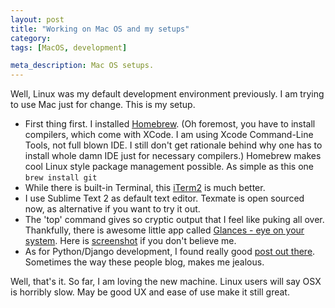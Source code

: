 ```yaml
---
layout: post
title: "Working on Mac OS and my setups"
category:
tags: [MacOS, development]

meta_description: Mac OS setups.
---
```

Well, Linux was my default development environment previously. I am trying to use Mac just for change. This is my setup.

- First thing first. I installed [Homebrew][1]. (Oh foremost, you have to install compilers, which come with XCode. I am using Xcode Command-Line Tools, not full blown IDE. I still don't get rationale behind why one has to install whole damn IDE just for necessary compilers.) Homebrew makes cool Linux style package management possible. As simple as this one `brew install git`
- While there is built-in Terminal, this [iTerm2][2] is much better.
- I use Sublime Text 2 as default text editor. Texmate is open sourced now, as alternative if you want to try it out.
- The 'top' command gives so cryptic output that I feel like puking all over. Thankfully, there is awesome little app called [Glances - eye on your system][3]. Here is [screenshot][4] if you don't believe me.
- As for Python/Django development, I found really good [post out there][5]. Sometimes the way these people blog, makes me jealous.

Well, that's it. So far, I am loving the new machine. Linux users will say OSX is horribly slow. May be good UX and ease of use make it still great.

[1]: http://mxcl.github.com/homebrew/
[2]: http://www.iterm2.com/
[3]: https://github.com/nicolargo/glances
[4]: https://pbs.twimg.com/media/A9mC6EXCUAARyH1.png:large
[5]: http://www.thisisthegreenroom.com/2011/installing-python-numpy-scipy-matplotlib-and-ipython-on-lion/
